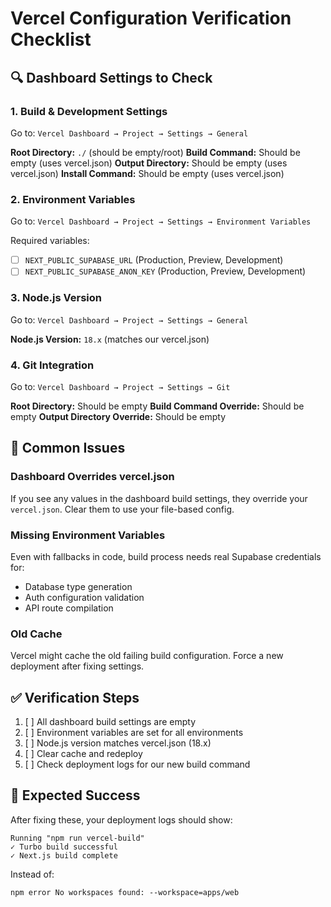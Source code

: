 # Vercel Configuration Verification Checklist

## 🔍 Dashboard Settings to Check

### 1. **Build & Development Settings**
Go to: `Vercel Dashboard → Project → Settings → General`

**Root Directory:** `./` (should be empty/root)
**Build Command:** Should be empty (uses vercel.json)
**Output Directory:** Should be empty (uses vercel.json)
**Install Command:** Should be empty (uses vercel.json)

### 2. **Environment Variables**
Go to: `Vercel Dashboard → Project → Settings → Environment Variables`

Required variables:
- [ ] `NEXT_PUBLIC_SUPABASE_URL` (Production, Preview, Development)
- [ ] `NEXT_PUBLIC_SUPABASE_ANON_KEY` (Production, Preview, Development)

### 3. **Node.js Version**
Go to: `Vercel Dashboard → Project → Settings → General`

**Node.js Version:** `18.x` (matches our vercel.json)

### 4. **Git Integration**
Go to: `Vercel Dashboard → Project → Settings → Git`

**Root Directory:** Should be empty
**Build Command Override:** Should be empty
**Output Directory Override:** Should be empty

## 🚨 Common Issues

### **Dashboard Overrides vercel.json**
If you see any values in the dashboard build settings, they override your `vercel.json`. Clear them to use your file-based config.

### **Missing Environment Variables**
Even with fallbacks in code, build process needs real Supabase credentials for:
- Database type generation
- Auth configuration validation
- API route compilation

### **Old Cache**
Vercel might cache the old failing build configuration. Force a new deployment after fixing settings.

## ✅ Verification Steps

1. [ ] All dashboard build settings are empty
2. [ ] Environment variables are set for all environments
3. [ ] Node.js version matches vercel.json (18.x)
4. [ ] Clear cache and redeploy
5. [ ] Check deployment logs for our new build command

## 🎯 Expected Success

After fixing these, your deployment logs should show:
```
Running "npm run vercel-build"
✓ Turbo build successful
✓ Next.js build complete
```

Instead of:
```
npm error No workspaces found: --workspace=apps/web
``` 